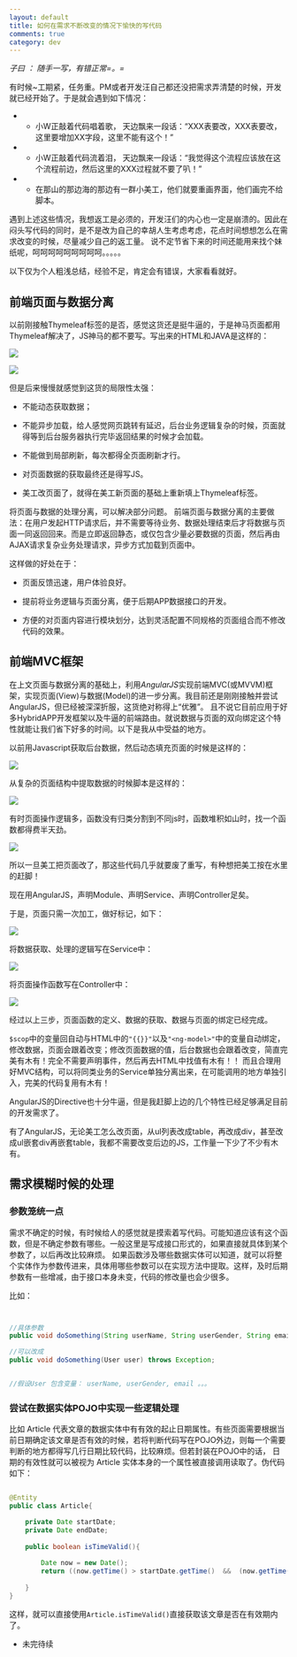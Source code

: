 ```yaml
---
layout: default
title: 如何在需求不断改变的情况下愉快的写代码
comments: true
category: dev
---
```



*子曰 ： 随手一写，有错正常=。=*

有时候~工期紧，任务重。PM或者开发汪自己都还没把需求弄清楚的时候，开发就已经开始了。于是就会遇到如下情况：

* - 小W正敲着代码唱着歌， 天边飘来一段话：“XXX表要改，XXX表要改，这里要增加XX字段，这里不能有这个！”

* - 小W正敲着代码流着泪， 天边飘来一段话：“我觉得这个流程应该放在这个流程前边，然后这里的XXX过程就不要了叭！”

* - 在那山的那边海的那边有一群小美工，他们就要重画界面，他们画完不给脚本。

遇到上述这些情况，我想返工是必须的，开发汪们的内心也一定是崩溃的。因此在闷头写代码的同时，是不是改为自己的幸胡人生考虑考虑，花点时间想想怎么在需求改变的时候，尽量减少自己的返工量。
说不定节省下来的时间还能用来找个妹纸呢，呵呵呵呵呵呵呵呵呵。。。。。

以下仅为个人粗浅总结，经验不足，肯定会有错误，大家看看就好。

## 前端页面与数据分离

以前刚接触Thymeleaf标签的是否，感觉这货还是挺牛逼的，于是神马页面都用Thymeleaf解决了，JS神马的都不要写。写出来的HTML和JAVA是这样的：


![]({{site.baseurl}}/images/post_images/2015-07-03-dev-efficientCoding/thymeleaf.jpg)

![]({{site.baseurl}}/images/post_images/2015-07-03-dev-efficientCoding/javamodel.jpg)


但是后来慢慢就感觉到这货的局限性太强：

* 不能动态获取数据；

* 不能异步加载，给人感觉网页跳转有延迟，后台业务逻辑复杂的时候，页面就得等到后台服务器执行完毕返回结果的时候才会加载。

* 不能做到局部刷新，每次都得全页面刷新才行。

* 对页面数据的获取最终还是得写JS。

* 美工改页面了，就得在美工新页面的基础上重新填上Thymeleaf标签。

将页面与数据的处理分离，可以解决部分问题。
前端页面与数据分离的主要做法：在用户发起HTTP请求后，并不需要等待业务、数据处理结束后才将数据与页面一同返回回来。而是立即返回静态，或仅包含少量必要数据的页面，然后再由AJAX请求复杂业务处理请求，异步方式加载到页面中。

这样做的好处在于：

* 页面反馈迅速，用户体验良好。

* 提前将业务逻辑与页面分离，便于后期APP数据接口的开发。

* 方便的对页面内容进行模块划分，达到灵活配置不同规格的页面组合而不修改代码的效果。



## 前端MVC框架

在上文页面与数据分离的基础上，利用*AngularJS*实现前端MVC(或MVVM)框架，实现页面(View)与数据(Model)的进一步分离。我目前还是刚刚接触并尝试AngularJS，但已经被深深折服，这货绝对称得上“优雅”。
且不说它目前应用于好多HybridAPP开发框架以及牛逼的前端路由。就说数据与页面的双向绑定这个特性就能让我们省下好多的时间。以下是我从中受益的地方。

以前用Javascript获取后台数据，然后动态填充页面的时候是这样的：

![]({{site.baseurl}}/images/post_images/2015-07-03-dev-efficientCoding/jsDOM.jpg)

从复杂的页面结构中提取数据的时候脚本是这样的：

![]({{site.baseurl}}/images/post_images/2015-07-03-dev-efficientCoding/jsGetParam.jpg)

有时页面操作逻辑多，函数没有归类分割到不同js时，函数堆积如山时，找一个函数都得费半天劲。

![]({{site.baseurl}}/images/post_images/2015-07-03-dev-efficientCoding/functionPile.jpg)

所以一旦美工把页面改了，那这些代码几乎就要废了重写，有种想把美工按在水里的赶脚！

现在用AngularJS，声明Module、声明Service、声明Controller足矣。

于是，页面只需一次加工，做好标记，如下：

![]({{site.baseurl}}/images/post_images/2015-07-03-dev-efficientCoding/ng-x.jpg)

将数据获取、处理的逻辑写在Service中：

![]({{site.baseurl}}/images/post_images/2015-07-03-dev-efficientCoding/jsserver.jpg)

将页面操作函数写在Controller中：

![]({{site.baseurl}}/images/post_images/2015-07-03-dev-efficientCoding/jsctrl.jpg)

经过以上三步，页面函数的定义、数据的获取、数据与页面的绑定已经完成。

`$scop`中的变量回自动与HTML中的``"{{}}"``以及``"<ng-model>"``中的变量自动绑定，修改数据，页面会跟着改变；修改页面数据的值，后台数据也会跟着改变，简直完美有木有！完全不需要声明事件，然后再去HTML中找值有木有！！
而且合理用好MVC结构，可以将同类业务的Service单独分离出来，在可能调用的地方单独引入，完美的代码复用有木有！

AngularJS的Directive也十分牛逼，但是我赶脚上边的几个特性已经足够满足目前的开发需求了。

有了AngularJS，无论美工怎么改页面，从ul列表改成table，再改成div，甚至改成ul嵌套div再嵌套table，我都不需要改变后边的JS，工作量一下少了不少有木有。

## 需求模糊时候的处理

### 参数笼统一点

需求不确定的时候，有时候给人的感觉就是摸索着写代码。可能知道应该有这个函数，但是不确定参数有哪些。一般这里是写成接口形式的，如果直接就具体到某个参数了，以后再改比较麻烦。
如果函数涉及哪些数据实体可以知道，就可以将整个实体作为参数传进来，具体用哪些参数可以在实现方法中提取。这样，及时后期参数有一些增减，由于接口本身未变，代码的修改量也会少很多。

比如：


```JAVA


//具体参数
public void doSomething(String userName, String userGender, String email) throws Exception;

//可以改成
public void doSomething(User user) throws Exception;


//假设User 包含变量： userName, userGender, email 。。。

```


### 尝试在数据实体POJO中实现一些逻辑处理

比如 Article 代表文章的数据实体中有有效的起止日期属性。有些页面需要根据当前日期确定该文章是否有效的时候，若将判断代码写在POJO外边，则每一个需要判断的地方都得写几行日期比较代码，比较麻烦。但若封装在POJO中的话，
日期的有效性就可以被视为 Article 实体本身的一个属性被直接调用读取了。伪代码如下：

```JAVA

@Entity
public class Article{

	private Date startDate;
	private Date endDate;
	
	public boolean isTimeValid(){
	
		Date now = new Date();
		return ((now.getTime() > startDate.getTime()  &&  (now.getTime() < endDate.getTime())));
	
	}
}

```

这样，就可以直接使用`Article.isTimeValid()`直接获取该文章是否在有效期内了。


* 未完待续

